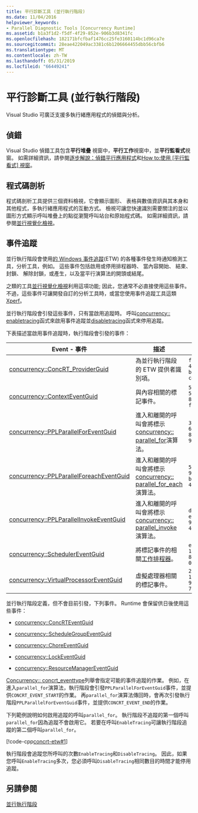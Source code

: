 ```yaml
---
title: 平行診斷工具 (並行執行階段)
ms.date: 11/04/2016
helpviewer_keywords:
- Parallel Diagnostic Tools [Concurrency Runtime]
ms.assetid: b1a3f1d2-f5df-4f29-852e-906b3d8341fc
ms.openlocfilehash: 182171bfcfbaf1476cc25fe3160114bc1d96ca7e
ms.sourcegitcommit: 28eae422049ac3381c6b1206664455dbb56cbfb6
ms.translationtype: MT
ms.contentlocale: zh-TW
ms.lasthandoff: 05/31/2019
ms.locfileid: "66449241"
---
```

# <a name="parallel-diagnostic-tools-concurrency-runtime"></a>平行診斷工具 (並行執行階段)

Visual Studio 可廣泛支援多執行緒應用程式的偵錯與分析。

## <a name="debugging"></a>偵錯

Visual Studio 偵錯工具包含**平行堆疊** 視窗中，**平行工作**視窗中，並**平行監看式**視窗。 如需詳細資訊，請參閱[逐步解說：偵錯平行應用程式](/visualstudio/debugger/walkthrough-debugging-a-parallel-application)和[How to:使用 [平行監看式] 視窗](/visualstudio/debugger/how-to-use-the-parallel-watch-window)。

## <a name="profiling"></a>程式碼剖析

程式碼剖析工具提供三個資料檢視，它會顯示圖形、 表格與數值資訊與其本身和其他程式，多執行緒應用程式的互動方式。 檢視可讓您快速識別需要關注的並以圖形方式顯示呼叫堆疊上的點從瀏覽呼叫站台和原始程式碼。 如需詳細資訊，請參閱[並行視覺化檢視](/visualstudio/profiling/concurrency-visualizer)。

## <a name="event-tracing"></a>事件追蹤

並行執行階段會使用[的 Windows 事件追蹤](/windows/desktop/ETW/event-tracing-portal)(ETW) 的各種事件發生時通知檢測工具，分析工具，例如。 這些事件包括啟用或停用排程器時、 當內容開始、 結束、 封鎖、 解除封鎖，或產生，以及當平行演算法的開頭或結尾。

之類的工具[並行視覺化檢視](/visualstudio/profiling/concurrency-visualizer)利用這項功能; 因此，您通常不必直接使用這些事件。 不過，這些事件可讓開發自訂的分析工具時，或當您使用事件追蹤工具這類[Xperf](https://go.microsoft.com/fwlink/p/?linkid=160628)。

並行執行階段會引發這些事件，只有當啟用追蹤時。 呼叫[concurrency:: enabletracing](reference/concurrency-namespace-functions.md#enabletracing)函式來啟用事件追蹤並[disabletracing](reference/concurrency-namespace-functions.md#disabletracing)函式來停用追蹤。

下表描述當啟用事件追蹤時，執行階段會引發的事件：

|Event - 事件|描述|值|
|-----------|-----------------|-----------|
|[concurrency::ConcRT_ProviderGuid](reference/concurrency-namespace-constants1.md#concrt_providerguid)|為並行執行階段的 ETW 提供者識別項。|`f7b697a3-4db5-4d3b-be71-c4d284e6592f`|
|[concurrency::ContextEventGuid](reference/concurrency-namespace-constants1.md#contexteventguid)|與內容相關的標記事件。|`5727a00f-50be-4519-8256-f7699871fecb`|
|[concurrency::PPLParallelForEventGuid](reference/concurrency-namespace-constants1.md#pplparallelforeventguid)|進入和離開的呼叫會將標示[concurrency:: parallel_for](reference/concurrency-namespace-functions.md#parallel_for)演算法。|`31c8da6b-6165-4042-8b92-949e315f4d84`|
|[concurrency::PPLParallelForeachEventGuid](reference/concurrency-namespace-constants1.md#pplparallelforeacheventguid)|進入和離開的呼叫會將標示[concurrency:: parallel_for_each](reference/concurrency-namespace-functions.md#parallel_for_each)演算法。|`5cb7d785-9d66-465d-bae1-4611061b5434`|
|[concurrency::PPLParallelInvokeEventGuid](reference/concurrency-namespace-constants1.md#pplparallelinvokeeventguid)|進入和離開的呼叫會將標示[concurrency:: parallel_invoke](reference/concurrency-namespace-functions.md#parallel_invoke)演算法。|`d1b5b133-ec3d-49f4-98a3-464d1a9e4682`|
|[concurrency::SchedulerEventGuid](reference/concurrency-namespace-constants1.md#schedulereventguid)|將標記事件的相關[工作排程器](../../parallel/concrt/task-scheduler-concurrency-runtime.md)。|`e2091f8a-1e0a-4731-84a2-0dd57c8a5261`|
|[concurrency::VirtualProcessorEventGuid](reference/concurrency-namespace-constants1.md#virtualprocessoreventguid)|虛擬處理器相關的標記事件。|`2f27805f-1676-4ecc-96fa-7eb09d44302f`|

並行執行階段定義，但不會目前引發，下列事件。 Runtime 會保留供日後使用這些事件：

- [concurrency::ConcRTEventGuid](reference/concurrency-namespace-constants1.md#concrteventguid)

- [concurrency::ScheduleGroupEventGuid](reference/concurrency-namespace-constants1.md#schedulereventguid)

- [concurrency::ChoreEventGuid](reference/concurrency-namespace-constants1.md#choreeventguid)

- [concurrency::LockEventGuid](reference/concurrency-namespace-constants1.md#lockeventguid)

- [concurrency::ResourceManagerEventGuid](reference/concurrency-namespace-constants1.md#resourcemanagereventguid)

[Concurrency:: concrt_eventtype](reference/concurrency-namespace-enums.md#concrt_eventtype)列舉會指定可能的事件追蹤的作業。 例如，在進入`parallel_for`演算法，執行階段會引發`PPLParallelForEventGuid`事件，並提供`CONCRT_EVENT_START`的作業。 再`parallel_for`演算法傳回時，會再次引發執行階段`PPLParallelForEventGuid`事件，並提供`CONCRT_EVENT_END`的作業。

下列範例說明如何啟用追蹤的呼叫`parallel_for`。 執行階段不追蹤的第一個呼叫`parallel_for`因為追蹤不會啟用它。 若要在呼叫`EnableTracing`可讓執行階段追蹤的第二個呼叫`parallel_for`。

[!code-cpp[concrt-etw#1](../../parallel/concrt/codesnippet/cpp/parallel-diagnostic-tools-concurrency-runtime_1.cpp)]

執行階段會追蹤您所呼叫的次數`EnableTracing`和`DisableTracing`。 因此，如果您呼叫`EnableTracing`多次，您必須呼叫`DisableTracing`相同數目的時間才能停用追蹤。

## <a name="see-also"></a>另請參閱

[並行執行階段](../../parallel/concrt/concurrency-runtime.md)
